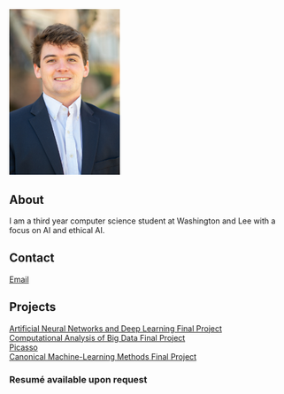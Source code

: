 
<img src="profile.jpeg" alt="Photo" width="200"/>

## About

I am a third year computer science student at Washington and Lee with a focus on AI and ethical AI.

## Contact
[Email](mailto:tuckert23@mail.wlu.edu)

## Projects

[Artificial Neural Networks and Deep Learning Final Project](https://tuckert23.github.io/ANN-Final-Project)\
[Computational Analysis of Big Data Final Project](https://tuckert23.github.io/Big-Data-Final-Project)\
[Picasso](https://tuckert23.github.io/Picasso)\
[Canonical Machine-Learning Methods Final Project](https://tuckert23.github.io/final_project)


### Resumé available upon request

